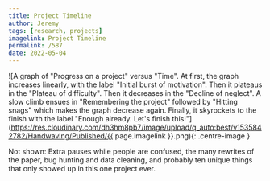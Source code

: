 ```yaml
---
title: Project Timeline
author: Jeremy
tags: [research, projects]
imagelink: Project Timeline
permalink: /587
date: 2022-05-04
---
```


![A graph of "Progress on a project" versus "Time". At first, the graph increases linearly, with the label "Initial burst of motivation". Then it plateaus in the "Plateau of difficulty". Then it decreases in the "Decline of neglect". A slow climb ensues in "Remembering the project" followed by "Hitting snags" which makes the graph decrease again. Finally, it skyrockets to the finish with the label "Enough already. Let's finish this!"](https://res.cloudinary.com/dh3hm8pb7/image/upload/q_auto:best/v1535842782/Handwaving/Published/{{ page.imagelink }}.png){: .centre-image }

Not shown: Extra pauses while people are confused, the many rewrites of the paper, bug hunting and data cleaning, and probably ten unique things that only showed up in this one project ever.
